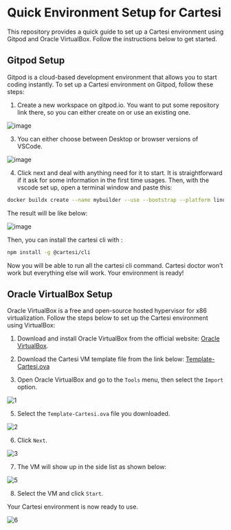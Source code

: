 # Quick Environment Setup for Cartesi

This repository provides a quick guide to set up a Cartesi environment using Gitpod and Oracle VirtualBox. Follow the instructions below to get started.

## Gitpod Setup

Gitpod is a cloud-based development environment that allows you to start coding instantly. To set up a Cartesi environment on Gitpod, follow these steps:

1.  Create a new workspace on gitpod.io. You want to put some repository link there, so you can either create on or use an existing one.

![image](https://github.com/Mugen-Builders/QuickEnvironmentCartesi/assets/4421825/78a164d9-1ee0-4f7d-807f-751765f5c7d4)

    
3. You can either choose between Desktop or browser versions of VSCode.

![image](https://github.com/Mugen-Builders/QuickEnvironmentCartesi/assets/4421825/ca7b63a9-5faa-4ed7-8c7c-85cd47c3e330)

    
4. Click next and deal with anything need for it to start. It is straightforward if it ask for some information in the first time usages. Then, with the vscode set up, open a terminal window and paste this:

```bash
docker buildx create --name mybuilder --use --bootstrap --platform linux/amd64,linux/amd64/v2,linux/amd64/v3,linux/386,linux/riscv64
```

The result will be like below:

![image](https://github.com/Mugen-Builders/QuickEnvironmentCartesi/assets/4421825/0b3b1bf3-8f64-428f-8c6b-c6a51c1b987c)

Then, you can install the cartesi cli with :

```bash
npm install -g @cartesi/cli
```

Now you will be able to run all the cartesi cli command. Cartesi doctor won't work but everything else will work.  Your environment is ready!
    

## Oracle VirtualBox Setup

Oracle VirtualBox is a free and open-source hosted hypervisor for x86 virtualization. Follow the steps below to set up the Cartesi environment using VirtualBox:

1.  Download and install Oracle VirtualBox from the official website: [Oracle VirtualBox](https://www.virtualbox.org/).
    
2.  Download the Cartesi VM template file from the link below: [Template-Cartesi.ova](https://drive.google.com/file/d/1vqJaAVcHQbvhthBeo1cSVRMYvbgggh7B/view?usp=sharing)
    
3.  Open Oracle VirtualBox and go to the `Tools` menu, then select the `Import` option.

![1](https://github.com/Mugen-Builders/QuickEnvironmentCartesi/assets/4421825/cecdc323-f993-4e3c-93a8-c741e00fe094)
    
5.  Select the `Template-Cartesi.ova` file you downloaded.
    
![2](https://github.com/Mugen-Builders/QuickEnvironmentCartesi/assets/4421825/14a76be5-1495-48ad-9ae0-6515408e21b1)


    
6.  Click `Next`.
    
![3](https://github.com/Mugen-Builders/QuickEnvironmentCartesi/assets/4421825/d7c51ab8-357f-44cf-ba61-7921abb5053f)

    
7.  The VM will show up in the side list as shown below:
    
![5](https://github.com/Mugen-Builders/QuickEnvironmentCartesi/assets/4421825/f0b257bf-36df-4f71-8274-9177942b4fcc)

    
8.  Select the VM and click `Start`.
    
Your Cartesi environment is now ready to use.

![6](https://github.com/Mugen-Builders/QuickEnvironmentCartesi/assets/4421825/bc02d95a-7b66-4c6a-9ee2-ba2f125e16a9)


